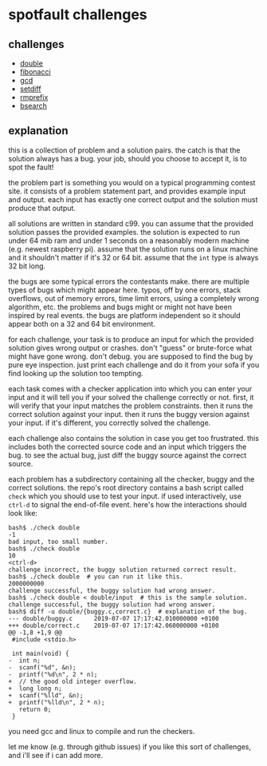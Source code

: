 # spotfault challenges

## challenges

- [double](double/readme.md)
- [fibonacci](fibonacci/readme.md)
- [gcd](gcd/readme.md)
- [setdiff](setdiff/readme.md)
- [rmprefix](rmprefix/readme.md)
- [bsearch](bsearch/readme.md)

## explanation

this is a collection of problem and a solution pairs. the catch is that the
solution always has a bug. your job, should you choose to accept it, is to spot
the fault!

the problem part is something you would on a typical programming contest site.
it consists of a problem statement part, and provides example input and output.
each input has exactly one correct output and the solution must produce that
output.

all solutions are written in standard c99. you can assume that the provided
solution passes the provided examples. the solution is expected to run under 64
mib ram and under 1 seconds on a reasonably modern machine (e.g. newest
raspberry pi). assume that the solution runs on a linux machine and it shouldn't
matter if it's 32 or 64 bit. assume that the `int` type is always 32 bit long.

the bugs are some typical errors the contestants make. there are multiple types
of bugs which might appear here. typos, off by one errors, stack overflows, out
of memory errors, time limit errors, using a completely wrong algorithm, etc.
the problems and bugs might or might not have been inspired by real events. the
bugs are platform independent so it should appear both on a 32 and 64 bit
environment.

for each challenge, your task is to produce an input for which the provided
solution gives wrong output or crashes. don't "guess" or brute-force what might
have gone wrong. don't debug. you are supposed to find the bug by pure eye
inspection. just print each challenge and do it from your sofa if you find
looking up the solution too tempting.

each task comes with a checker application into which you can enter your input
and it will tell you if your solved the challenge correctly or not. first, it
will verify that your input matches the problem constraints. then it runs the
correct solution against your input. then it runs the buggy version against your
input. if it's different, you correctly solved the challenge.

each challenge also contains the solution in case you get too frustrated. this
includes both the corrected source code and an input which triggers the bug. to
see the actual bug, just diff the buggy source against the correct source.

each problem has a subdirectory containing all the checker, buggy and the
correct solutions. the repo's root directory contains a bash script called
`check` which you should use to test your input. if used interactively, use
`ctrl-d` to signal the end-of-file event. here's how the interactions should
look like:

```
bash$ ./check double
-1
bad input, too small number.
bash$ ./check double
10
<ctrl-d>
challenge incorrect, the buggy solution returned correct result.
bash$ ./check double  # you can run it like this.
2000000000
challenge successful, the buggy solution had wrong answer.
bash$ ./check double < double/input  # this is the sample solution.
challenge successful, the buggy solution had wrong answer.
bash$ diff -u double/{buggy.c,correct.c}  # explanation of the bug.
--- double/buggy.c      2019-07-07 17:17:42.010000000 +0100
+++ double/correct.c    2019-07-07 17:17:42.060000000 +0100
@@ -1,8 +1,9 @@
 #include <stdio.h>

 int main(void) {
-  int n;
-  scanf("%d", &n);
-  printf("%d\n", 2 * n);
+  // the good old integer overflow.
+  long long n;
+  scanf("%lld", &n);
+  printf("%lld\n", 2 * n);
   return 0;
 }
```

you need gcc and linux to compile and run the checkers.

let me know (e.g. through github issues) if you like this sort of challenges,
and i'll see if i can add more.
